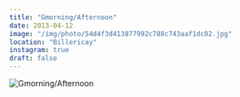 ```yaml
---
title: "Gmorning/Afternoon"
date: 2013-04-12
image: "/img/photo/54d4f3d413877992c788c743aaf1dc82.jpg"
location: "Billericay"
instagram: true
draft: false
---
```


![Gmorning/Afternoon](/img/photo/54d4f3d413877992c788c743aaf1dc82.jpg)
